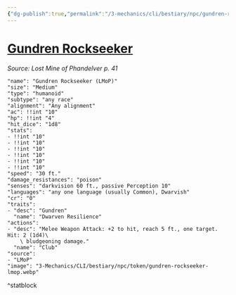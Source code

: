 ```yaml
---
{"dg-publish":true,"permalink":"/3-mechanics/cli/bestiary/npc/gundren-rockseeker-lmop/","tags":["ttrpg-cli/compendium/src/5e/lmop","ttrpg-cli/monster/cr/0","ttrpg-cli/monster/size/medium","ttrpg-cli/monster/type/humanoid/any-race"],"noteIcon":""}
---
```


# [Gundren Rockseeker](3-Mechanics\CLI\bestiary\npc/gundren-rockseeker-lmop.md)
*Source: Lost Mine of Phandelver p. 41*  

```statblock
"name": "Gundren Rockseeker (LMoP)"
"size": "Medium"
"type": "humanoid"
"subtype": "any race"
"alignment": "Any alignment"
"ac": !!int "10"
"hp": !!int "4"
"hit_dice": "1d8"
"stats":
- !!int "10"
- !!int "10"
- !!int "10"
- !!int "10"
- !!int "10"
- !!int "10"
"speed": "30 ft."
"damage_resistances": "poison"
"senses": "darkvision 60 ft., passive Perception 10"
"languages": "any one language (usually Common), Dwarvish"
"cr": "0"
"traits":
- "desc": "Gundren"
  "name": "Dwarven Resilience"
"actions":
- "desc": "Melee Weapon Attack: +2 to hit, reach 5 ft., one target. Hit: 2 (1d4)\
    \ bludgeoning damage."
  "name": "Club"
"source":
- "LMoP"
"image": "3-Mechanics/CLI/bestiary/npc/token/gundren-rockseeker-lmop.webp"
```
^statblock